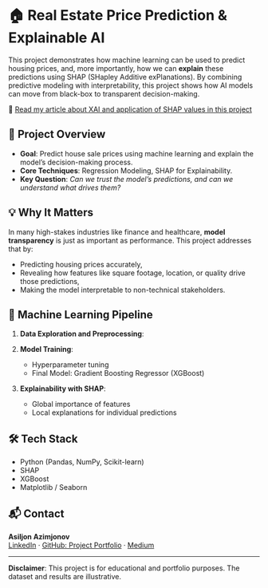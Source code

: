 # 🏠 Real Estate Price Prediction & Explainable AI

This project demonstrates how machine learning can be used to predict housing prices, and, more importantly, how we can **explain** these predictions using SHAP (SHapley Additive exPlanations). By combining predictive modeling with interpretability, this project shows how AI models can move from black-box to transparent decision-making.

  📖 [Read my article about XAI and application of SHAP values in this project](https://medium.com/@asiljon-azimjonov/explainable-artificial-intelligence-telling-the-story-behind-the-prediction-deb376a82d5e) 

## 📌 Project Overview

- **Goal**: Predict house sale prices using machine learning and explain the model’s decision-making process.
- **Core Techniques**: Regression Modeling, SHAP for Explainability.
- **Key Question**: *Can we trust the model’s predictions, and can we understand what drives them?*

## 💡 Why It Matters

In many high-stakes industries like finance and healthcare, **model transparency** is just as important as performance. This project addresses that by:
- Predicting housing prices accurately,
- Revealing how features like square footage, location, or quality drive those predictions,
- Making the model interpretable to non-technical stakeholders.

## 🧠 Machine Learning Pipeline

1. **Data Exploration and Preprocessing**:
   
2. **Model Training**:
   - Hyperparameter tuning 
   - Final Model: Gradient Boosting Regressor (XGBoost)

3. **Explainability with SHAP**:
   - Global importance of features
   - Local explanations for individual predictions

## 🛠 Tech Stack

- Python (Pandas, NumPy, Scikit-learn)
- SHAP
- XGBoost 
- Matplotlib / Seaborn

## 📬 Contact

**Asiljon Azimjonov**  
[LinkedIn](https://www.linkedin.com/in/asiljon-azimjonov/) · [GitHub: Project Portfolio](https://github.com/Asil-Azimjonov/Project-Portfolio) · [Medium](https://medium.com/@asiljon-azimjonov)

---

**Disclaimer**: This project is for educational and portfolio purposes. The dataset and results are illustrative.

